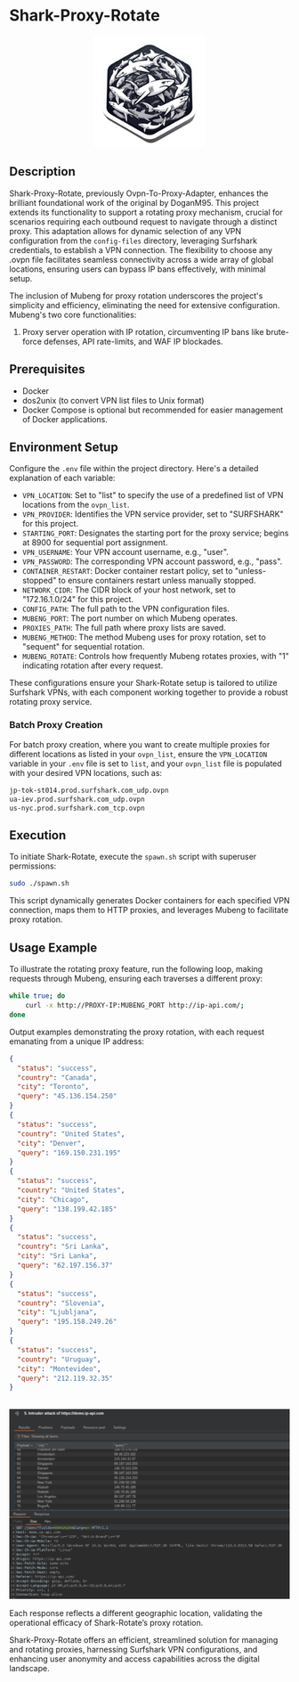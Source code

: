 # Shark-Proxy-Rotate 

<div align="center">
    <img src="images/shark-rotate.png" alt="alt text" width="200"/>
</div>

## Description

Shark-Proxy-Rotate, previously Ovpn-To-Proxy-Adapter, enhances the brilliant foundational work of the original by DoganM95. This project extends its functionality to support a rotating proxy mechanism, crucial for scenarios requiring each outbound request to navigate through a distinct proxy. This adaptation allows for dynamic selection of any VPN configuration from the `config-files` directory, leveraging Surfshark credentials, to establish a VPN connection. The flexibility to choose any .ovpn file facilitates seamless connectivity across a wide array of global locations, ensuring users can bypass IP bans effectively, with minimal setup.

The inclusion of Mubeng for proxy rotation underscores the project's simplicity and efficiency, eliminating the need for extensive configuration. Mubeng's two core functionalities:
1. Proxy server operation with IP rotation, circumventing IP bans like brute-force defenses, API rate-limits, and WAF IP blockades.

## Prerequisites

- Docker
- dos2unix (to convert VPN list files to Unix format)
- Docker Compose is optional but recommended for easier management of Docker applications.

## Environment Setup

Configure the `.env` file within the project directory. Here's a detailed explanation of each variable:

- `VPN_LOCATION`: Set to "list" to specify the use of a predefined list of VPN locations from the `ovpn_list`.
- `VPN_PROVIDER`: Identifies the VPN service provider, set to "SURFSHARK" for this project.
- `STARTING_PORT`: Designates the starting port for the proxy service; begins at 8900 for sequential port assignment.
- `VPN_USERNAME`: Your VPN account username, e.g., "user".
- `VPN_PASSWORD`: The corresponding VPN account password, e.g., "pass".
- `CONTAINER_RESTART`: Docker container restart policy, set to "unless-stopped" to ensure containers restart unless manually stopped.
- `NETWORK_CIDR`: The CIDR block of your host network, set to "172.16.1.0/24" for this project.
- `CONFIG_PATH`: The full path to the VPN configuration files.
- `MUBENG_PORT`: The port number on which Mubeng operates.
- `PROXIES_PATH`: The full path where proxy lists are saved.
- `MUBENG_METHOD`: The method Mubeng uses for proxy rotation, set to "sequent" for sequential rotation.
- `MUBENG_ROTATE`: Controls how frequently Mubeng rotates proxies, with "1" indicating rotation after every request.

These configurations ensure your Shark-Rotate setup is tailored to utilize Surfshark VPNs, with each component working together to provide a robust rotating proxy service.

### Batch Proxy Creation

For batch proxy creation, where you want to create multiple proxies for different locations as listed in your `ovpn_list`, ensure the `VPN_LOCATION` variable in your `.env` file is set to `list`, and your `ovpn_list` file is populated with your desired VPN locations, such as:

```plaintext
jp-tok-st014.prod.surfshark.com_udp.ovpn
ua-iev.prod.surfshark.com_udp.ovpn
us-nyc.prod.surfshark.com_tcp.ovpn
```

## Execution

To initiate Shark-Rotate, execute the `spawn.sh` script with superuser permissions:

```bash
sudo ./spawn.sh
```

This script dynamically generates Docker containers for each specified VPN connection, maps them to HTTP proxies, and leverages Mubeng to facilitate proxy rotation.

## Usage Example

To illustrate the rotating proxy feature, run the following loop, making requests through Mubeng, ensuring each traverses a different proxy:

```bash
while true; do
    curl -x http://PROXY-IP:MUBENG_PORT http://ip-api.com/;
done
```

Output examples demonstrating the proxy rotation, with each request emanating from a unique IP address:

```json
{
  "status": "success",
  "country": "Canada",
  "city": "Toronto",
  "query": "45.136.154.250"
}
{
  "status": "success",
  "country": "United States",
  "city": "Denver",
  "query": "169.150.231.195"
}
{
  "status": "success",
  "country": "United States",
  "city": "Chicago",
  "query": "138.199.42.185"
}
{
  "status": "success",
  "country": "Sri Lanka",
  "city": "Sri Lanka",
  "query": "62.197.156.37"
}
{
  "status": "success",
  "country": "Slovenia",
  "city": "Ljubljana",
  "query": "195.158.249.26"
}
{
  "status": "success",
  "country": "Uruguay",
  "city": "Montevideo",
  "query": "212.119.32.35"
}



```

![Burp](images/image-burp.png)


Each response reflects a different geographic location, validating the operational efficacy of Shark-Rotate’s proxy rotation.

Shark-Proxy-Rotate offers an efficient, streamlined solution for managing and rotating proxies, harnessing Surfshark VPN configurations, and enhancing user anonymity and access capabilities across the digital landscape.
